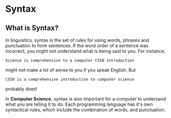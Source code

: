 # Syntax

## What is Syntax?

In linguistics, syntax is the set of rules for using words, phrases and punctuation to form sentences. If the word order of a sentence was incorrect, you might not understand what is being said to you. For instance, 

```
Science is comprehensive to a computer CS50 introduction
```
might not make a lot of sense to you if you speak English. But

```
CS50 is a comprehensive introduction to computer science
```

probably does!

In **Computer Science**, syntax is also important for a computer to undersand what you are telling it to do. Each programming language has it's own syntactical rules, which include the combination of words, and punctuation.



